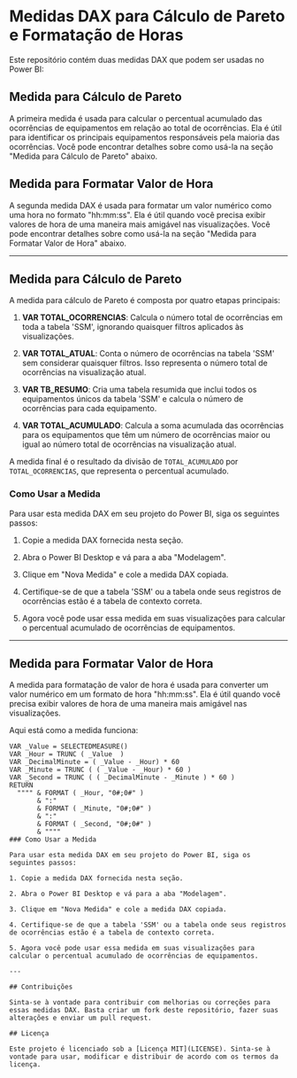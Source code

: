 # Medidas DAX para Cálculo de Pareto e Formatação de Horas

Este repositório contém duas medidas DAX que podem ser usadas no Power BI:

## Medida para Cálculo de Pareto

A primeira medida é usada para calcular o percentual acumulado das ocorrências de equipamentos em relação ao total de ocorrências. Ela é útil para identificar os principais equipamentos responsáveis pela maioria das ocorrências. Você pode encontrar detalhes sobre como usá-la na seção "Medida para Cálculo de Pareto" abaixo.

## Medida para Formatar Valor de Hora

A segunda medida DAX é usada para formatar um valor numérico como uma hora no formato "hh:mm:ss". Ela é útil quando você precisa exibir valores de hora de uma maneira mais amigável nas visualizações. Você pode encontrar detalhes sobre como usá-la na seção "Medida para Formatar Valor de Hora" abaixo.

---

## Medida para Cálculo de Pareto

A medida para cálculo de Pareto é composta por quatro etapas principais:

1. **VAR TOTAL_OCORRENCIAS**: Calcula o número total de ocorrências em toda a tabela 'SSM', ignorando quaisquer filtros aplicados às visualizações.

2. **VAR TOTAL_ATUAL**: Conta o número de ocorrências na tabela 'SSM' sem considerar quaisquer filtros. Isso representa o número total de ocorrências na visualização atual.

3. **VAR TB_RESUMO**: Cria uma tabela resumida que inclui todos os equipamentos únicos da tabela 'SSM' e calcula o número de ocorrências para cada equipamento.

4. **VAR TOTAL_ACUMULADO**: Calcula a soma acumulada das ocorrências para os equipamentos que têm um número de ocorrências maior ou igual ao número total de ocorrências na visualização atual.

A medida final é o resultado da divisão de `TOTAL_ACUMULADO` por `TOTAL_OCORRENCIAS`, que representa o percentual acumulado.

### Como Usar a Medida

Para usar esta medida DAX em seu projeto do Power BI, siga os seguintes passos:

1. Copie a medida DAX fornecida nesta seção.

2. Abra o Power BI Desktop e vá para a aba "Modelagem".

3. Clique em "Nova Medida" e cole a medida DAX copiada.

4. Certifique-se de que a tabela 'SSM' ou a tabela onde seus registros de ocorrências estão é a tabela de contexto correta.

5. Agora você pode usar essa medida em suas visualizações para calcular o percentual acumulado de ocorrências de equipamentos.

---

## Medida para Formatar Valor de Hora

A medida para formatação de valor de hora é usada para converter um valor numérico em um formato de hora "hh:mm:ss". Ela é útil quando você precisa exibir valores de hora de uma maneira mais amigável nas visualizações.

Aqui está como a medida funciona:

```DAX
VAR _Value = SELECTEDMEASURE()
VAR _Hour = TRUNC ( _Value  )
VAR _DecimalMinute = ( _Value - _Hour) * 60
VAR _Minute = TRUNC ( ( _Value - _Hour) * 60 )
VAR _Second = TRUNC ( ( _DecimalMinute - _Minute ) * 60 )
RETURN
  """" & FORMAT ( _Hour, "0#;0#" ) 
       & ":" 
       & FORMAT ( _Minute, "0#;0#" ) 
       & ":" 
       & FORMAT ( _Second, "0#;0#" )
       & """"
### Como Usar a Medida

Para usar esta medida DAX em seu projeto do Power BI, siga os seguintes passos:

1. Copie a medida DAX fornecida nesta seção.

2. Abra o Power BI Desktop e vá para a aba "Modelagem".

3. Clique em "Nova Medida" e cole a medida DAX copiada.

4. Certifique-se de que a tabela 'SSM' ou a tabela onde seus registros de ocorrências estão é a tabela de contexto correta.

5. Agora você pode usar essa medida em suas visualizações para calcular o percentual acumulado de ocorrências de equipamentos.

---

## Contribuições

Sinta-se à vontade para contribuir com melhorias ou correções para essas medidas DAX. Basta criar um fork deste repositório, fazer suas alterações e enviar um pull request.

## Licença

Este projeto é licenciado sob a [Licença MIT](LICENSE). Sinta-se à vontade para usar, modificar e distribuir de acordo com os termos da licença.
